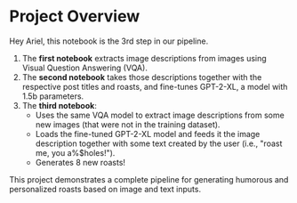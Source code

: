 # Project Overview

Hey Ariel, this notebook is the 3rd step in our pipeline.

1. The **first notebook** extracts image descriptions from images using Visual Question Answering (VQA).
2. The **second notebook** takes those descriptions together with the respective post titles and roasts, and fine-tunes GPT-2-XL, a model with 1.5b parameters.
3. The **third notebook**:
    - Uses the same VQA model to extract image descriptions from some new images (that were not in the training dataset).
    - Loads the fine-tuned GPT-2-XL model and feeds it the image description together with some text created by the user (i.e., "roast me, you a%$holes!").
    - Generates 8 new roasts!

This project demonstrates a complete pipeline for generating humorous and personalized roasts based on image and text inputs.
